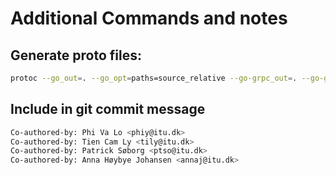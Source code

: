 # Additional Commands and notes

## Generate proto files:
```bash
protoc --go_out=. --go_opt=paths=source_relative --go-grpc_out=. --go-grpc_opt=paths=source_relative proto/proto.proto
```

## Include in git commit message 

```bash
Co-authored-by: Phi Va Lo <phiy@itu.dk>
Co-authored-by: Tien Cam Ly <tily@itu.dk>
Co-authored-by: Patrick Søborg <ptso@itu.dk>
Co-authored-by: Anna Høybye Johansen <annaj@itu.dk>
```